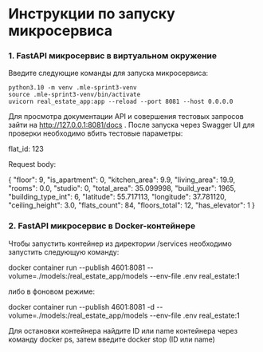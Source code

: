 # Инструкции по запуску микросервиса

### 1. FastAPI микросервис в виртуальном окружение

Введите следующие команды для запуска микросервиса:
```
python3.10 -m venv .mle-sprint3-venv
source .mle-sprint3-venv/bin/activate
uvicorn real_estate_app:app --reload --port 8081 --host 0.0.0.0
```
Для просмотра документации API и совершения тестовых запросов зайти на http://127.0.0.1:8081/docs .
После запуска через Swagger UI для проверки необходимо вбить тестовые параметры:

flat_id: 123

Request body:

{
"floor": 9,
"is_apartment": 0,
"kitchen_area": 9.9,
"living_area": 19.9,
"rooms": 0.0,
"studio": 0,
"total_area": 35.099998,
"build_year": 1965,
"building_type_int": 6,
"latitude": 55.717113,
"longitude": 37.781120,
"ceiling_height": 3.0,
"flats_count": 84,
"floors_total": 12,
"has_elevator": 1
}


### 2. FastAPI микросервис в Docker-контейнере
Чтобы запустить контейнер из директории /services необходимо запустить следующую команду:

docker container run --publish 4601:8081 --volume=./models:/real_estate_app/models   --env-file .env real_estate:1

либо в фоновом режиме:

docker container run --publish 4601:8081 -d --volume=./models:/real_estate_app/models   --env-file .env real_estate:1

Для остановки контейнера найдите ID или name контейнера через команду docker ps, затем введите docker stop (ID или name)
